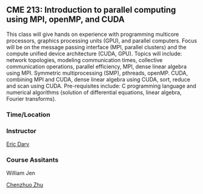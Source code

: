 ## CME 213: Introduction to parallel computing using MPI, openMP, and CUDA

This class will give hands on experience with programming multicore processors, graphics processing units (GPU), and parallel computers. Focus will be on the message passing interface (MPI, parallel clusters) and the compute unified device architecture (CUDA, GPU). Topics will include: network topologies, modeling communication times, collective communication operations, parallel efficiency, MPI, dense linear algebra using MPI. Symmetric multiprocessing (SMP), pthreads, openMP. CUDA, combining MPI and CUDA, dense linear algebra using CUDA, sort, reduce and scan using CUDA. Pre-requisites include: C programming language and numerical algorithms (solution of differential equations, linear algebra, Fourier transforms).

### Time/Location

### Instructor

[Eric Darv](https://me.stanford.edu/people/eric-darve)

### Course Assitants

William Jen

[Chenzhuo Zhu](http://stanford.edu/~czhu95/)

